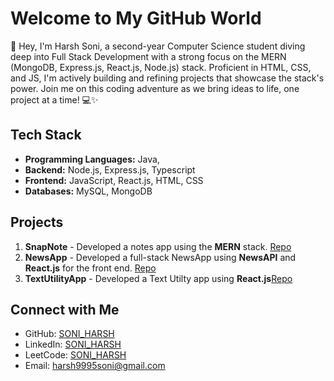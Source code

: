# Welcome to My GitHub World

👋 Hey, I'm Harsh Soni, a second-year Computer Science student diving deep into Full Stack Development with a strong focus on the MERN (MongoDB, Express.js, React.js, Node.js) stack. Proficient in HTML, CSS, and JS, I'm actively building and refining projects that showcase the stack's power. Join me on this coding adventure as we bring ideas to life, one project at a time! 💻✨

## Tech Stack 
- **Programming Languages:** Java, 
- **Backend:** Node.js, Express.js, Typescript
- **Frontend:** JavaScript, React.js, HTML, CSS
- **Databases:** MySQL, MongoDB

## Projects 
1. **SnapNote** - Developed a notes app using the **MERN** stack. [Repo](https://github.com/harshcode1/SnapNote)
2. **NewsApp** - Developed a full-stack NewsApp using **NewsAPI** and **React.js** for the front end. [Repo](https://github.com/harshcode1/NewsApp)
3. **TextUtilityApp** - Developed a Text Utilty app using **React.js**[Repo](https://github.com/harshcode1/TextUtils-)

## Connect with Me 
- GitHub: [SONI_HARSH](https://github.com/sanyam)
- LinkedIn: [SONI_HARSH](https://www.linkedin.com/in/harsh-soni-885651221/)
- LeetCode: [SONI_HARSH](https://leetcode.com/SONI_HARSH/)
- Email: harsh9995soni@gmail.com
